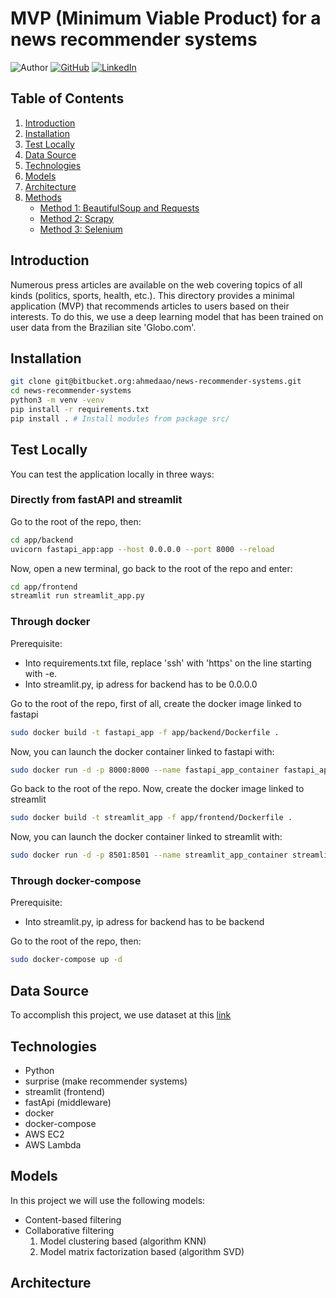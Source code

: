 # MVP (Minimum Viable Product) for a news recommender systems
![Author](https://img.shields.io/badge/Author-Ahmed%20Ait%20Ouazzou-brightgreen)
[![GitHub](https://img.shields.io/badge/GitHub-Follow%20Me-lightgrey)](https://github.com/ahmedaao)
[![LinkedIn](https://img.shields.io/badge/LinkedIn-Connect%20with%20Me-informational)](https://www.linkedin.com/in/ahmed-ait-ouazzou/)

## Table of Contents

1. [Introduction](#introduction)
2. [Installation](#installation)
3. [Test Locally](#test-locally)
3. [Data Source](#data-source)
4. [Technologies](#technologies)
5. [Models](#models)
6. [Architecture](#architecture)
7. [Methods](#methods)
    - [Method 1: BeautifulSoup and Requests](#method-1-beautifulsoup-and-requests)
    - [Method 2: Scrapy](#method-2-scrapy)
    - [Method 3: Selenium](#method-3-selenium)

## Introduction

Numerous press articles are available on the web covering topics of all kinds (politics, sports, health, etc.). This directory provides a minimal application (MVP) that recommends articles to users based on their interests. To do this, we use a deep learning model that has been trained on user data from the Brazilian site 'Globo.com'.

## Installation

```sh
git clone git@bitbucket.org:ahmedaao/news-recommender-systems.git
cd news-recommender-systems
python3 -m venv -venv
pip install -r requirements.txt
pip install . # Install modules from package src/
```
## Test Locally

You can test the application locally in three ways: 

### Directly from fastAPI and streamlit

Go to the root of the repo, then:
```sh
cd app/backend
uvicorn fastapi_app:app --host 0.0.0.0 --port 8000 --reload
```

Now, open a new terminal, go back to the root of the repo and enter:
```sh
cd app/frontend
streamlit run streamlit_app.py
```

### Through docker 

Prerequisite: 

- Into requirements.txt file, replace 'ssh' with 'https' on the line starting with -e.
- Into streamlit.py, ip adress for backend has to be 0.0.0.0

Go to the root of the repo, first of all, create the docker image linked to fastapi

```sh
sudo docker build -t fastapi_app -f app/backend/Dockerfile .
```
Now, you can launch the docker container linked to fastapi with:
```sh
sudo docker run -d -p 8000:8000 --name fastapi_app_container fastapi_app:latest
```

Go back to the root of the repo. Now, create the docker image linked to streamlit
```sh
sudo docker build -t streamlit_app -f app/frontend/Dockerfile .
```
Now, you can launch the docker container linked to streamlit with:
```sh
sudo docker run -d -p 8501:8501 --name streamlit_app_container streamlit_app:latest
```

### Through docker-compose

Prerequisite: 

- Into streamlit.py, ip adress for backend has to be backend

Go to the root of the repo, then:
```sh
sudo docker-compose up -d
```

## Data Source

To accomplish this project, we use dataset at this [link](https://www.kaggle.com/datasets/gspmoreira/news-portal-user-interactions-by-globocom#clicks_sample.csv)

## Technologies

- Python
- surprise (make recommender systems)
- streamlit (frontend)
- fastApi (middleware)
- docker
- docker-compose
- AWS EC2
- AWS Lambda

## Models

In this project we will use the following models: 

- Content-based filtering
- Collaborative filtering
    1. Model clustering based (algorithm KNN)
    2. Model matrix factorization based (algorithm SVD)

## Architecture
